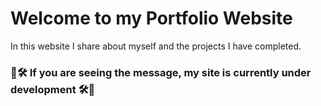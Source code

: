 # Welcome to my Portfolio Website

In this website I share about myself and the projects I have completed. 

### 🚧🛠️ If you are seeing the message, my site is currently under development 🛠️🚧

